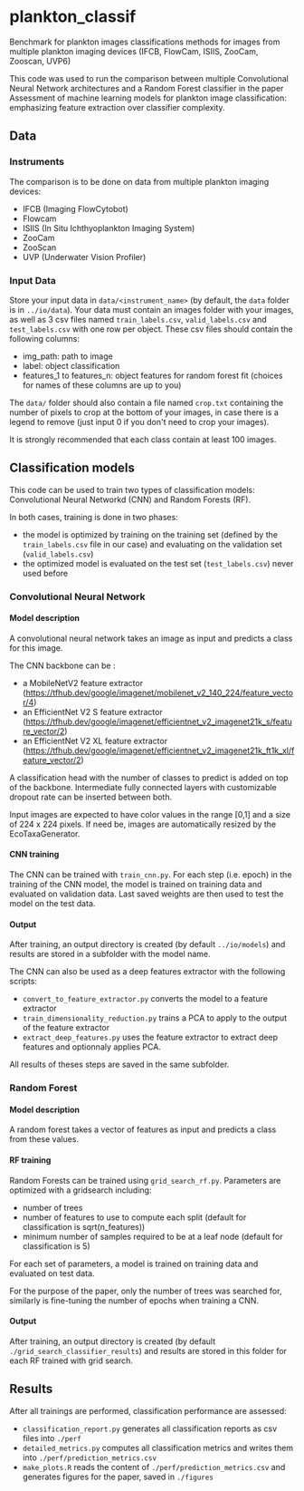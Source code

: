 # plankton_classif

Benchmark for plankton images classifications methods for images from multiple plankton imaging devices (IFCB, FlowCam, ISIIS, ZooCam, Zooscan, UVP6)

This code was used to run the comparison between multiple Convolutional Neural Network architectures and a Random Forest classifier in the paper Assessment of machine learning models for plankton image classification: emphasizing feature extraction over classifier complexity.

## Data

### Instruments

The comparison is to be done on data from multiple plankton imaging devices:

-   IFCB (Imaging FlowCytobot)
-   Flowcam
-   ISIIS (In Situ Ichthyoplankton Imaging System)
-   ZooCam
-   ZooScan
-   UVP (Underwater Vision Profiler)

### Input Data

Store your input data in `data/<instrument_name>` (by default, the `data` folder is in `../io/data`). Your data must contain an images folder with your images, as well as 3 csv files named `train_labels.csv`, `valid_labels.csv` and `test_labels.csv` with one row per object. These csv files should contain the following columns:

-   img_path: path to image
-   label: object classification
-   features_1 to features_n: object features for random forest fit (choices for names of these columns are up to you)

The `data/` folder should also contain a file named `crop.txt` containing the number of pixels to crop at the bottom of your images, in case there is a legend to remove (just input 0 if you don't need to crop your images).

It is strongly recommended that each class contain at least 100 images.

## Classification models

This code can be used to train two types of classification models: Convolutional Neural Networkd (CNN) and Random Forests (RF).

In both cases, training is done in two phases:

-   the model is optimized by training on the training set (defined by the `train_labels.csv` file in our case) and evaluating on the validation set (`valid_labels.csv`)
-   the optimized model is evaluated on the test set (`test_labels.csv`) never used before

### Convolutional Neural Network

#### Model description

A convolutional neural network takes an image as input and predicts a class for this image.

The CNN backbone can be : 
- a MobileNetV2 feature extractor (<https://tfhub.dev/google/imagenet/mobilenet_v2_140_224/feature_vector/4>)
- an EfficientNet V2 S feature extractor (<https://tfhub.dev/google/imagenet/efficientnet_v2_imagenet21k_s/feature_vector/2>)
- an EfficientNet V2 XL feature extractor (<https://tfhub.dev/google/imagenet/efficientnet_v2_imagenet21k_ft1k_xl/feature_vector/2>)

A classification head with the number of classes to predict is added on top of the backbone. Intermediate fully connected layers with customizable dropout rate can be inserted between both.

Input images are expected to have color values in the range [0,1] and a size of 224 x 224 pixels. If need be, images are automatically resized by the EcoTaxaGenerator.

#### CNN training

The CNN can be trained with `train_cnn.py`. For each step (i.e. epoch) in the training of the CNN model, the model is trained on training data and evaluated on validation data. Last saved weights are then used to test the model on the test data.

#### Output

After training, an output directory is created (by default `../io/models`) and results are stored in a subfolder with the model name.

The CNN can also be used as a deep features extractor with the following scripts:

-   `convert_to_feature_extractor.py` converts the model to a feature extractor
-   `train_dimensionality_reduction.py` trains a PCA to apply to the output of the feature extractor
-   `extract_deep_features.py` uses the feature extractor to extract deep features and optionnaly applies PCA.

All results of theses steps are saved in the same subfolder.

### Random Forest

#### Model description

A random forest takes a vector of features as input and predicts a class from these values.

#### RF training

Random Forests can be trained using `grid_search_rf.py`. Parameters are optimized with a gridsearch including:

-   number of trees
-   number of features to use to compute each split (default for classification is sqrt(n_features))
-   minimum number of samples required to be at a leaf node (default for classification is 5)

For each set of parameters, a model is trained on training data and evaluated on test data.

For the purpose of the paper, only the number of trees was searched for, similarly is fine-tuning the number of epochs when training a CNN.

#### Output

After training, an output directory is created (by default `./grid_search_classifier_results`) and results are stored in this folder for each RF trained with grid search.

## Results

After all trainings are performed, classification performance are assessed:

-   `classification_report.py` generates all classification reports as csv files into `./perf`
-   `detailed_metrics.py` computes all classification metrics and writes them into `./perf/prediction_metrics.csv`
-   `make_plots.R` reads the content of `./perf/prediction_metrics.csv` and generates figures for the paper, saved in `./figures`
